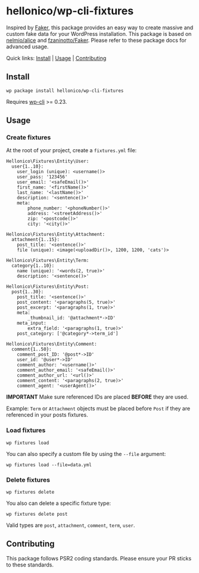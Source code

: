 hellonico/wp-cli-fixtures
=========================

Inspired by [Faker](https://github.com/trendwerk/faker), this package provides an easy way to create massive and custom fake data for your WordPress installation.
This package is based on [nelmio/alice](https://github.com/nelmio/alice) and [fzaninotto/Faker](https://github.com/fzaninotto/Faker). Please refer to these package docs for advanced usage.

Quick links: [Install](#install) | [Usage](#usage) | [Contributing](#contributing)

## Install

```
wp package install hellonico/wp-cli-fixtures
```
Requires [wp-cli](https://github.com/wp-cli/wp-cli) >= 0.23.

## Usage

### Create fixtures

At the root of your project, create a `fixtures.yml` file:

```
Hellonico\Fixtures\Entity\User:
  user{1..10}:
    user_login (unique): <username()>
    user_pass: '123456'
    user_email: '<safeEmail()>'
    first_name: '<firstName()>'
    last_name: '<lastName()>'
    description: '<sentence()>'
    meta:
        phone_number: '<phoneNumber()>'
        address: '<streetAddress()>'
        zip: '<postcode()>'
        city: '<city()>'

Hellonico\Fixtures\Entity\Attachment:
  attachment{1..15}:
    post_title: '<sentence()>'
    file (unique): <image(<uploadDir()>, 1200, 1200, 'cats')>

Hellonico\Fixtures\Entity\Term:
  category{1..10}:
    name (unique): '<words(2, true)>'
    description: '<sentence()>'

Hellonico\Fixtures\Entity\Post:
  post{1..30}:
    post_title: '<sentence()>'
    post_content: '<paragraphs(5, true)>'
    post_excerpt: '<paragraphs(1, true)>'
    meta:
        _thumbnail_id: '@attachment*->ID'
    meta_input:
        extra_field: '<paragraphs(1, true)>'
    post_category: ['@category*->term_id']

Hellonico\Fixtures\Entity\Comment:
  comment{1..50}:
    comment_post_ID: '@post*->ID'
    user_id: '@user*->ID'
    comment_author: '<username()>'
    comment_author_email: '<safeEmail()>'
    comment_author_url: '<url()>'
    comment_content: '<paragraphs(2, true)>'
    comment_agent: '<userAgent()>'

```

**IMPORTANT** Make sure referenced IDs are placed **BEFORE** they are used.

Example: `Term` or `Attachment` objects must be placed before `Post` if they are referenced in your posts fixtures.

### Load fixtures

```
wp fixtures load
```

You can also specify a custom file by using the `--file` argument:

```
wp fixtures load --file=data.yml
```

### Delete fixtures

```
wp fixtures delete
```

You also can delete a specific fixture type:

```
wp fixtures delete post
```

Valid types are `post`, `attachment`, `comment`, `term`, `user`.


## Contributing

This package follows PSR2 coding standards. Please ensure your PR sticks to these standards. 
